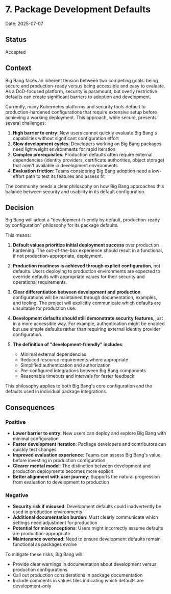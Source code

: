 # 7. Package Development Defaults

Date: 2025-07-07

## Status

Accepted

## Context

Big Bang faces an inherent tension between two competing goals: being secure and production-ready versus being accessible and easy to evaluate. As a DoD-focused platform, security is paramount, but overly restrictive defaults can create significant barriers to adoption and development.

Currently, many Kubernetes platforms and security tools default to production-hardened configurations that require extensive setup before achieving a working deployment. This approach, while secure, presents several challenges:

1. **High barrier to entry**: New users cannot quickly evaluate Big Bang's capabilities without significant configuration effort
2. **Slow development cycles**: Developers working on Big Bang packages need lightweight environments for rapid iteration
3. **Complex prerequisites**: Production defaults often require external dependencies (identity providers, certificate authorities, object storage) that aren't available in development environments
4. **Evaluation friction**: Teams considering Big Bang adoption need a low-effort path to test its features and assess fit

The community needs a clear philosophy on how Big Bang approaches this balance between security and usability in its default configuration.

## Decision

Big Bang will adopt a "development-friendly by default, production-ready by configuration" philosophy for its package defaults.

This means:

1. **Default values prioritize initial deployment success** over production hardening. The out-of-the-box experience should result in a functional, if not production-appropriate, deployment.

2. **Production readiness is achieved through explicit configuration**, not defaults. Users deploying to production environments are expected to override defaults with appropriate values for their security and operational requirements.

3. **Clear differentiation between development and production** configurations will be maintained through documentation, examples, and tooling. The project will explicitly communicate which defaults are unsuitable for production use.

4. **Development defaults should still demonstrate security features**, just in a more accessible way. For example, authentication might be enabled but use simple defaults rather than requiring external identity provider configuration.

5. **The definition of "development-friendly" includes**:
   - Minimal external dependencies
   - Reduced resource requirements where appropriate
   - Simplified authentication and authorization
   - Pre-configured integrations between Big Bang components
   - Reasonable timeouts and intervals for faster feedback

This philosophy applies to both Big Bang's core configuration and the defaults used in individual package integrations.

## Consequences

### Positive

- **Lower barrier to entry**: New users can deploy and explore Big Bang with minimal configuration
- **Faster development iteration**: Package developers and contributors can quickly test changes
- **Improved evaluation experience**: Teams can assess Big Bang's value before investing in production configuration
- **Clearer mental model**: The distinction between development and production deployments becomes more explicit
- **Better alignment with user journey**: Supports the natural progression from evaluation to development to production

### Negative

- **Security risk if misused**: Development defaults could inadvertently be used in production environments
- **Additional documentation burden**: Must clearly communicate which settings need adjustment for production
- **Potential for misconceptions**: Users might incorrectly assume defaults are production-appropriate
- **Maintenance overhead**: Need to ensure development defaults remain functional as packages evolve

To mitigate these risks, Big Bang will:
- Provide clear warnings in documentation about development versus production configurations
- Call out production considerations in package documentation
- Include comments in values files indicating which defaults are development-only
